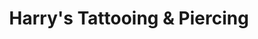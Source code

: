 ---
title: "Harry's Tattooing & Piercing"
url: /boyertown/harrys-tattooing-and-piercing/
shop: tattoo
---